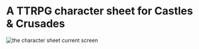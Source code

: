 # A TTRPG character sheet for Castles & Crusades



![the character sheet current screen](https://i.imgur.com/GGwcDMp.png)
